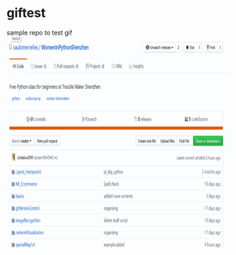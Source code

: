 # giftest
sample repo to test gif
<img width="640" height="480" src="https://github.com/akshayvernekar/giftest/blob/master/howtodownload.gif">

